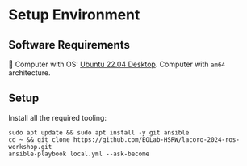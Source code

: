 # Setup Environment

## Software Requirements

📌 Computer with OS: [Ubuntu 22.04 Desktop](https://releases.ubuntu.com/jammy/).
Computer with `am64` architecture.

## Setup

Install all the required tooling:

```
sudo apt update && sudo apt install -y git ansible
cd ~ && git clone https://github.com/EOLab-HSRW/lacoro-2024-ros-workshop.git
ansible-playbook local.yml --ask-become
```
